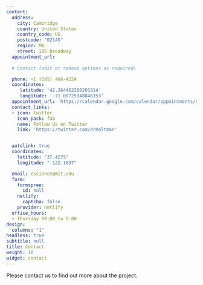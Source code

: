 ```yaml
---
content:
  address:
    city: Cambridge
    country: United States
    country_code: US
    postcode: "02145"
    region: MA
    street: 105 Broadway 
  appointment_url: 
  
  # Contact (edit or remove options as required)

  phone: +1 (585) 466-4224
  coordinates:
     latitude: '42.364462288201814' 
     longitude: '-71.08725348846353'
  appointment_url: 'https://calendar.google.com/calendar/appointments/schedules/AcZssZ2aOQnTDDtj_HQDORcAQ7TFUTXF2-dAyDrDti_47aym8CLR3r9b14yJYHe0LWnLyaYDVYnyj2jY'
  contact_links:
  - icon: twitter
    icon_pack: fab
    name: Follow Us on Twitter
    link: 'https://twitter.com/drmaltman'


  autolink: true
  coordinates:
    latitude: "37.4275"
    longitude: "-122.1697"

  email: escience@mit.edu
  form:
    formspree:
      id: null
    netlify:
      captcha: false
    provider: netlify
  office_hours:
  - Thursday 09:00 to 5:00
design:
  columns: "1"
headless: true
subtitle: null
title: Contact
weight: 10
widget: contact
---
```


Please contact us to find out more about the project.
